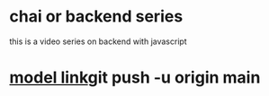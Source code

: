 # chai or backend series 

this is a video series on backend with javascript 

# [model link](https://app.eraser.io/workspace/wOmvQPtHUkwlKHlvTCzH?origin=share)git push -u origin main